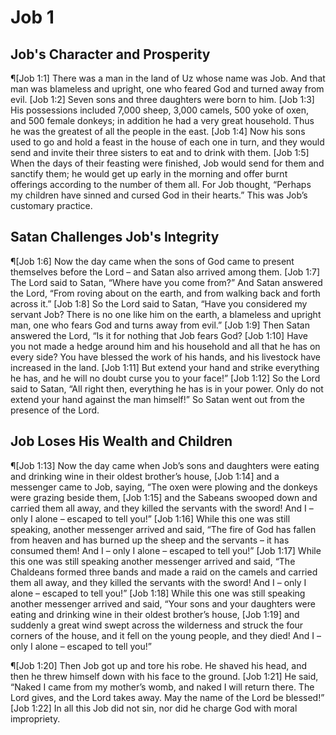 # Job 1

## Job's Character and Prosperity
¶[Job 1:1] There was a man in the land of Uz whose name was Job. And that man was blameless and upright, one who feared God and turned away from evil.
[Job 1:2] Seven sons and three daughters were born to him.
[Job 1:3] His possessions included 7,000 sheep, 3,000 camels, 500 yoke of oxen, and 500 female donkeys; in addition he had a very great household. Thus he was the greatest of all the people in the east.
[Job 1:4] Now his sons used to go and hold a feast in the house of each one in turn, and they would send and invite their three sisters to eat and to drink with them.
[Job 1:5] When the days of their feasting were finished, Job would send for them and sanctify them; he would get up early in the morning and offer burnt offerings according to the number of them all. For Job thought, “Perhaps my children have sinned and cursed God in their hearts.” This was Job’s customary practice.

## Satan Challenges Job's Integrity
¶[Job 1:6] Now the day came when the sons of God came to present themselves before the Lord – and Satan also arrived among them.
[Job 1:7] The Lord said to Satan, “Where have you come from?” And Satan answered the Lord, “From roving about on the earth, and from walking back and forth across it.”
[Job 1:8] So the Lord said to Satan, “Have you considered my servant Job? There is no one like him on the earth, a blameless and upright man, one who fears God and turns away from evil.”
[Job 1:9] Then Satan answered the Lord, “Is it for nothing that Job fears God?
[Job 1:10] Have you not made a hedge around him and his household and all that he has on every side? You have blessed the work of his hands, and his livestock have increased in the land.
[Job 1:11] But extend your hand and strike everything he has, and he will no doubt curse you to your face!”
[Job 1:12] So the Lord said to Satan, “All right then, everything he has is in your power. Only do not extend your hand against the man himself!” So Satan went out from the presence of the Lord.

## Job Loses His Wealth and Children
¶[Job 1:13] Now the day came when Job’s sons and daughters were eating and drinking wine in their oldest brother’s house,
[Job 1:14] and a messenger came to Job, saying, “The oxen were plowing and the donkeys were grazing beside them,
[Job 1:15] and the Sabeans swooped down and carried them all away, and they killed the servants with the sword! And I – only I alone – escaped to tell you!”
[Job 1:16] While this one was still speaking, another messenger arrived and said, “The fire of God has fallen from heaven and has burned up the sheep and the servants – it has consumed them! And I – only I alone – escaped to tell you!”
[Job 1:17] While this one was still speaking another messenger arrived and said, “The Chaldeans formed three bands and made a raid on the camels and carried them all away, and they killed the servants with the sword! And I – only I alone – escaped to tell you!”
[Job 1:18] While this one was still speaking another messenger arrived and said, “Your sons and your daughters were eating and drinking wine in their oldest brother’s house,
[Job 1:19] and suddenly a great wind swept across the wilderness and struck the four corners of the house, and it fell on the young people, and they died! And I – only I alone – escaped to tell you!”

¶[Job 1:20] Then Job got up and tore his robe. He shaved his head, and then he threw himself down with his face to the ground.
[Job 1:21] He said, “Naked I came from my mother’s womb, and naked I will return there. The Lord gives, and the Lord takes away. May the name of the Lord be blessed!”
[Job 1:22] In all this Job did not sin, nor did he charge God with moral impropriety.
